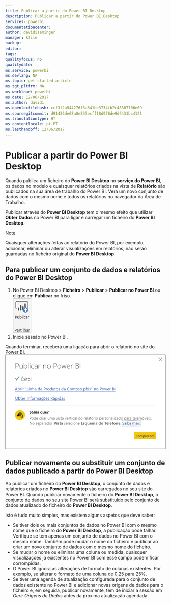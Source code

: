 ```yaml
---
title: Publicar a partir do Power BI Desktop
description: Publicar a partir do Power BI Desktop
services: powerbi
documentationcenter: 
author: davidiseminger
manager: kfile
backup: 
editor: 
tags: 
qualityfocus: no
qualitydate: 
ms.service: powerbi
ms.devlang: NA
ms.topic: get-started-article
ms.tgt_pltfrm: NA
ms.workload: powerbi
ms.date: 12/06/2017
ms.author: davidi
ms.openlocfilehash: ccf3f2a544276f3a641be3734fb2c48387706e69
ms.sourcegitcommit: d91436de68a0e833ecff18d976de9d9431bc4121
ms.translationtype: HT
ms.contentlocale: pt-PT
ms.lasthandoff: 12/06/2017
---
```

# <a name="publish-from-power-bi-desktop"></a>Publicar a partir do Power BI Desktop
Quando publica um ficheiro do **Power BI Desktop** no **serviço do Power BI**, os dados no modelo e quaisquer relatórios criados na vista de **Relatório** são publicados na sua área de trabalho do Power BI. Verá um novo conjunto de dados com o mesmo nome e todos os relatórios no navegador da Área de Trabalho.

Publicar através do **Power BI Desktop** tem o mesmo efeito que utilizar **Obter Dados** no Power BI para ligar e carregar um ficheiro do **Power BI Desktop**.

> [!NOTE]
> Quaisquer alterações feitas ao relatório do Power BI, por exemplo, adicionar, eliminar ou alterar visualizações em relatórios, não serão guardadas no ficheiro original do **Power BI Desktop**.
> 
> 

## <a name="to-publish-a-power-bi-desktop-dataset-and-reports"></a>Para publicar um conjunto de dados e relatórios do Power BI Desktop
1. No Power BI Desktop \> **Ficheiro** \> **Publicar** \> **Publicar no Power BI** ou clique em **Publicar** no friso.  
   ![](media/desktop-upload-desktop-files/pbid_publish_publishbutton.png)
2. Inicie sessão no Power BI.

Quando terminar, receberá uma ligação para abrir o relatório no site do Power BI.  
    ![](media/desktop-upload-desktop-files/pbid_publish_success.png)

## <a name="re-publish-or-replace-a-dataset-published-from-power-bi-desktop"></a>Publicar novamente ou substituir um conjunto de dados publicado a partir do Power BI Desktop
Ao publicar um ficheiro do **Power BI Desktop**, o conjunto de dados e relatórios criados no **Power BI Desktop** são carregados no seu site do Power BI. Quando publicar novamente o ficheiro do **Power BI Desktop**, o conjunto de dados no seu site Power BI será substituído pelo conjunto de dados atualizado do ficheiro do **Power BI Desktop**.

Isto é tudo muito simples, mas existem alguns aspetos que deve saber:

* Se tiver dois ou mais conjuntos de dados no Power BI com o mesmo nome que o ficheiro do **Power BI Desktop**, a publicação pode falhar. Verifique se tem apenas um conjunto de dados no Power BI com o mesmo nome. Também pode mudar o nome do ficheiro e publicar ao criar um novo conjunto de dados com o mesmo nome do ficheiro.
* Se mudar o nome ou eliminar uma coluna ou medida, quaisquer visualizações já existentes no Power BI com esse campo podem ficar corrompidas. 
* O Power BI ignora as alterações de formato de colunas existentes. Por exemplo, se alterar o formato de uma coluna de 0,25 para 25%.
* Se tiver uma agenda de atualização configurada para o conjunto de dados existente no Power BI e adicionar novas origens de dados para o ficheiro e, em seguida, publicar novamente, tem de iniciar a sessão em *Gerir Origens de Dados* antes da próxima atualização agendada.

